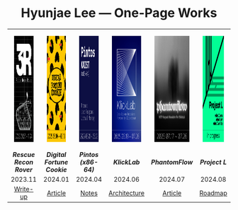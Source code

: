 <h1 align="center">Hyunjae Lee — One-Page Works</h1>

<div align="center">

<table>
  <!-- 1행: 포스터 이미지 -->
  <tr>
    <td align="center" style="padding:15px;"><a href="#"><img src="./assets/posters/3r.png" alt="3R – Rescue Recon Rover" height="240"></a></td>
    <td align="center" style="padding:15px;"><a href="#"><img src="./assets/posters/digital-fortune-cookie.png" alt="Digital Fortune Cookie" height="240"></a></td>
    <td align="center" style="padding:15px;"><a href="#"><img src="./assets/posters/pintos.png" alt="Pintos" height="240"></a></td>
    <td align="center" style="padding:15px;"><a href="#"><img src="./assets/posters/klicklab.png" alt="KlickLab" height="240"></a></td>
    <td align="center" style="padding:15px;"><a href="#"><img src="./assets/posters/phantomflow.png" alt="PhantomFlow" height="240"></a></td>
    <td align="center" style="padding:15px;"><a href="#"><img src="./assets/posters/project-l.png" alt="Project L" height="240"></a></td>
  </tr>

  <!-- 2행: 제목 (레포 링크 포함) -->
  <tr>
    <td align="center"><a href="#" style="text-decoration:none;"><strong><em>Rescue Recon Rover</em></strong></a></td>
    <td align="center"><a href="#" style="text-decoration:none;"><strong><em>Digital Fortune Cookie</em></strong></a></td>
    <td align="center"><a href="#" style="text-decoration:none;"><strong><em>Pintos (x86-64)</em></strong></a></td>
    <td align="center"><a href="#" style="text-decoration:none;"><strong><em>KlickLab</em></strong></a></td>
    <td align="center"><a href="#" style="text-decoration:none;"><strong><em>PhantomFlow</em></strong></a></td>
    <td align="center"><a href="#" style="text-decoration:none;"><strong><em>Project L</em></strong></a></td>
  </tr>

  <!-- 3행: 날짜 -->
  <tr>
    <td align="center">2023.11</td>
    <td align="center">2024.01</td>
    <td align="center">2024.04</td>
    <td align="center">2024.06</td>
    <td align="center">2024.07</td>
    <td align="center">2024.08</td>
  </tr>

  <!-- 4행: Article / Notes -->
  <tr>
    <td align="center"><a href="#">Write-up</a></td>
    <td align="center"><a href="#">Article</a></td>
    <td align="center"><a href="#">Notes</a></td>
    <td align="center"><a href="#">Architecture</a></td>
    <td align="center"><a href="#">Article</a></td>
    <td align="center"><a href="#">Roadmap</a></td>
  </tr>
</table>

</div>
